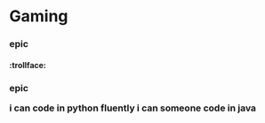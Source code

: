<h1>Gaming
<h3>epic
<h4> :trollface:
  
  <h3> epic <h3\>

i can code in python fluently
i can someone code in java
